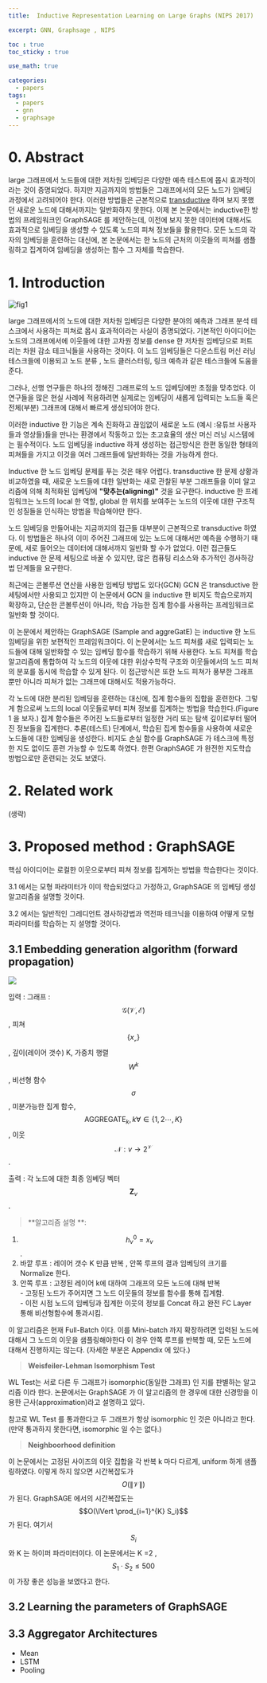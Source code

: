 ```yaml
---
title:  Inductive Representation Learning on Large Graphs (NIPS 2017)

excerpt: GNN, Graphsage , NIPS

toc : true
toc_sticky : true  

use_math: true

categories:
  - papers
tags:
  - papers
  - gnn
  - graphsage
---
```


# 0. Abstract

large 그래프에서 노드들에 대한 저차원 임베딩은 다양한 예측 테스트에 몹시 효과적이라는 것이 증명되었다. 하지만 지금까지의 방법들은 그래프에서의 모든 노드가 임베딩 과정에서 고려되어야 한다. 이러한 방법들은 
근본적으로 [transductive](https://en.wikipedia.org/wiki/Transduction_(machine_learning)) 하며 보지 못했던 새로운 노드에 대해서까지는 일반화하지 못한다. 이제
본 논문에서는 inductive한 방법의 프레임워크인 GraphSAGE 를 제안하는데, 이전에 보지 못한 데이터에
대해서도 효과적으로 임베딩을 생성할 수 있도록 노드의 피쳐 정보들을 활용한다. 모든 노드의 각자의 임베딩을 훈련하는 대신에, 
본 논문에서는 한 노드의 근처의 이웃들의 피쳐를 샘플링하고 집계하여
임베딩을 생성하는 함수 그 자체를 학습한다. 

# 1. Introduction 

![fig1](https://user-images.githubusercontent.com/113276452/243048496-7a3f6e99-44d0-4af9-8672-872bb7b41fcc.png)

large 그래프에서의 노드에 대한 저차원 임베딩은 다양한 분야의 예측과 그래프 분석 테스크에서 사용하는
피쳐로 몹시 효과적이라는 사실이 증명되었다. 기본적인 아이디어는 노드의 그래프에서에 이웃들에 대한 고차원 정보를 
dense 한 저차원 임베딩으로 퍼트리는 차원 감소 테크닉들을 사용하는 것이다. 
이 노드 임베딩들은 다운스트림 머신 러닝 테스크들에 이용되고 노드 분류 , 노드 클러스터링, 링크 예측과 같은
테스크들에 도움을 준다.

그러나, 선행 연구들은 하나의 정해진 그래프로의 노드 임베딩에만 초점을 맞추었다. 이 연구들을 많은 
현실 사례에 적용하려면 실제로는 임베딩이 새롭게 입력되는 노드들 혹은 전체(부분) 그래프에 대해서
빠르게 생성되어야 한다. 

이러한 inductive 한 기능은 계속 진화하고 끊임없이 새로운 노드
(예시 :유튜브 사용자들과 영상들)들을 만나는 환경에서 작동하고 있는 
초고효율의 생산 머신 러닝 시스템에는 필수적이다. 
노드 임베딩을 inductive 하게 생성하는 접근방식은 한편 동일한 형태의 피쳐들을 가지고 
이것을 여러 그래프들에 일반화하는 것을 가능하게 한다. 

Inductive 한 노드 임베딩 문제를 푸는 것은 매우 어렵다. transductive 한 문제 상황과 비교하였을 때, 
새로운 노드들에 대한 일반화는 새로 관찰된 부분 그래프들을 이미 알고리즘에
의해 최적화된 임베딩에 **"맞추는(aligning)"** 것을 요구한다. inductive 한 프레임워크는 
노드의 local 한 역할, global 한 위치를 보여주는 노드의 이웃에 대한 구조적인 성질들을 인식하는 방법을 학습해야만 한다.

노드 임베딩을 만들어내는 지금까지의 접근들 대부분이 근본적으로 transductive 하였다.
이 방법들은 하나의 이미 주어진 그래프에 있는 노드에 대해서만 예측을 수행하기 때문에,
새로 들어오는 데이터에 대해서까지 일반화 할 수가 없었다. 이런 접근들도 inductive 한
문제 세팅으로 바꿀 수 있지만, 많은 컴퓨팅 리소스와 추가적인 경사하강법 단계들을 요구한다.

최근에는 콘볼루션 연산을 사용한 임베딩 방법도 있다(GCN) GCN 은 transductive 한
세팅에서만 사용되고 있지만 이 논문에서 GCN 을 inductive 한 비지도 학습으로까지
확장하고, 단순한 콘볼루션이 아니라, 학습 가능한 집계 함수를 사용하는 프레임워크로 일반화 할 것이다.

이 논문에서 제안하는 GraphSAGE (Sample and aggreGatE) 는 inductive 한 노드 임베딩을 위한
보편적인 프레임워크이다. 이 논문에서는 노드 피쳐를 새로 입력되는 노드들에 대해 일반화할 수 있는 임베딩
함수를 학습하기 위해 사용한다. 노드 피쳐를 학습 알고리즘에 통합하여 각 노드의 이웃에 대한 위상수학적
구조와 이웃들에서의 노드 피쳐의 분포를 동시에 학습할 수 있게 된다. 이 접근방식은 또한 노드 피쳐가 풍부한
그래프뿐만 아니라 피쳐가 없는 그래프에 대해서도 적용가능하다.

각 노드에 대한 분리된 임베딩을 훈련하는 대신에, 집계 함수들의 집합을 훈련한다. 그렇게 함으로써 
노드의 local 이웃들로부터 피쳐 정보를 집계하는 방법을 학습한다.(Figure 1 을 보자.)
집계 함수들은 주어진 노드들로부터 일정한 거리 또는 탐색 깊이로부터 떨어진 정보들을 집계한다.
추론(테스트) 단계에서, 학습된 집계 함수들을 사용하여 새로운 노드들에 대한 임베딩을 생성한다.
비지도 손실 함수를 GraphSAGE 가 테스크에 특정한 지도 없이도 훈련 가능할 수 있도록 하였다.
한편 GraphSAGE 가 완전한 지도학습 방법으로만 훈련되는 것도 보였다. 

# 2. Related work

(생략)

# 3. Proposed method : GraphSAGE

핵심 아이디어는 로컬한 이웃으로부터 피쳐 정보를 집계하는 방법을 학습한다는 것이다.

3.1 에서는 모형 파라미터가 이미 학습되었다고 가정하고, GraphSAGE 의 임베딩 생성 알고리즘을
설명할 것이다.

3.2 에서는 일반적인 그레디언트 경사하강법과 역전파 테크닉을 이용하여 어떻게 모형 파라미터를
학습하는 지 설명할 것이다.

## 3.1 Embedding generation algorithm (forward propagation)

![](https://user-images.githubusercontent.com/113276452/243048562-4764034b-72cc-4b18-be29-cdcf1a042ae8.png)

입력 : 그래프 : $$\mathcal{G(V, E)}$$ , 피쳐 $$\{x_{\mathcal{v}}\}$$ ,
깊이(레이어 갯수) K, 가중치 행렬 $$W^{k}$$, 비선형 함수 $$\sigma$$ , 
미분가능한 집계 함수, $$\text{AGGREGATE}_k, k \forall \in \{1,2 \cdots, K\}$$, 이웃 $$\mathcal{N}: v \rightarrow 2^{\mathcal{V}}$$.

출력 : 각 노드에 대한 최종 임베딩 벡터 $$\mathbf{Z}_v$$.

> **알고리즘 설명 **: 

1. $$h_{v}^0 = x_v$$.
2. 바깥 루프 : 레이어 갯수 K 만큼 반복 , 안쪽 루프의 결과 임베딩의 크기를 Normalize 한다.
3. 안쪽 루프 : 고정된 레이어 k에 대하여 그래프의 모든 노드에 대해 반복 <br> - 고정된 노드가 주어지면 그  노드 이웃들의 정보를 함수를 통해 집계함. <br> - 이전 시점 노드의 임베딩과 집계한 이웃의 정보를 Concat 하고 완전 FC Layer 통해 비선형함수에 통과시킴.

이 알고리즘은 현재 Full-Batch 이다. 이를 Mini-batch 까지 확장하려면 입력된 노드에 대해서
그 노드의 이웃을 샘플링해야한다 이 경우 안쪽 루프를 반복할 때, 모든 노드에 대해서 진행하지는 않는다.
(자세한 부분은 Appendix 에 있다.)

> **Weisfeiler-Lehman Isomorphism Test**

WL Test는 서로 다른 두 그래프가 isomorphic(동일한 그래프) 인 지를 판별하는 알고리즘 이라 한다.
논문에서는 GraphSAGE 가 이 알고리즘의 한 경우에 대한 신경망을 이용한 근사(approximation)라고 설명하고 있다.

참고로 WL Test 를 통과한다고 두 그래프가 항상 isomorphic 인 것은 아니라고 한다.
(만약 통과하지 못한다면, isomorphic 일 수는 없다.)

> **Neighboorhood definition**

이 논문에서는 고정된 사이즈의 이웃 집합을 각 반복 k 마다 다르게, uniform 하게 샘플링하였다.
이렇게 하지 않으면 시간복잡도가 $$O(\lVert \mathcal{V} \rVert)$$ 가 된다.
GraphSAGE 에서의 시간복잡도는 $$O(\lVert \prod_{i=1}^{K} S_i)$$ 가 된다.
여기서 $$S_i$$ 와 K 는 하이퍼 파라미터이다. 이 논문에서는 K =2 , $$S_1 \cdot S_2 \leq 500$$
이 가장 좋은 성능을 보였다고 한다. 


## 3.2 Learning the parameters of GraphSAGE

## 3.3 Aggregator Architectures

- Mean
- LSTM
- Pooling